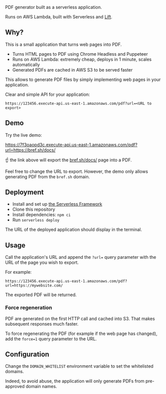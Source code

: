 PDF generator built as a serverless application.

Runs on AWS Lambda, built with Serverless and [Lift](https://github.com/getlift/lift).

## Why?

This is a small application that turns web pages into PDF.

- Turns HTML pages to PDF using Chrome Headless and Puppeteer
- Runs on AWS Lambda: extremely cheap, deploys in 1 minute, scales automatically
- Generated PDFs are cached in AWS S3 to be served faster

This allows to generate PDF files by simply implementing web pages in your application.

Clear and simple API for your application:

```
https://123456.execute-api.us-east-1.amazonaws.com/pdf?url=<URL to export>
```

## Demo

Try the live demo:

https://7f3oaopd3c.execute-api.us-east-1.amazonaws.com/pdf?url=https://bref.sh/docs/

☝️ the link above will export the [bref.sh/docs/](https://bref.sh/docs/) page into a PDF.

Feel free to change the URL to export. However, the demo only allows generating PDF from the `bref.sh` domain.

## Deployment

- Install and set up [the Serverless Framework](https://www.serverless.com/framework/docs/getting-started/)
- Clone this repository
- Install dependencies: `npm ci`
- Run `serverless deploy`

The URL of the deployed application should display in the terminal.

## Usage

Call the application's URL and append the `?url=` query parameter with the URL of the page you wish to export.

For example:

```
https://123456.execute-api.us-east-1.amazonaws.com/pdf?url=https://mywebsite.com/
```

The exported PDF will be returned.

### Force regeneration

PDF are generated on the first HTTP call and cached into S3. That makes subsequent responses much faster.

To force regenerating the PDF (for example if the web page has changed), add the `force=1` query parameter to the URL.

## Configuration

Change the `DOMAIN_WHITELIST` environment variable to set the whitelisted domains.

Indeed, to avoid abuse, the application will only generate PDFs from pre-approved domain names.
